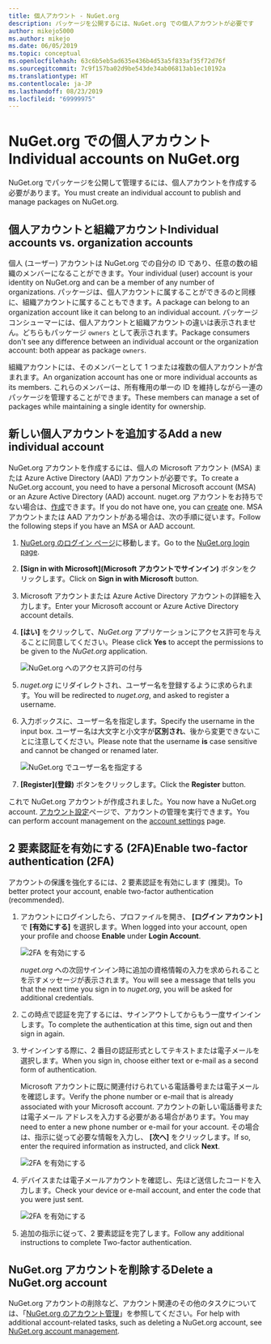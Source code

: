 ```yaml
---
title: 個人アカウント - NuGet.org
description: パッケージを公開するには、NuGet.org での個人アカウントが必要です
author: mikejo5000
ms.author: mikejo
ms.date: 06/05/2019
ms.topic: conceptual
ms.openlocfilehash: 63c6b5eb5ad635e436b4d53a5f833af35f72d76f
ms.sourcegitcommit: 7c9f157ba02d9be543de34ab06813ab1ec10192a
ms.translationtype: HT
ms.contentlocale: ja-JP
ms.lasthandoff: 08/23/2019
ms.locfileid: "69999975"
---
```

# <a name="individual-accounts-on-nugetorg"></a><span data-ttu-id="2a66b-103">NuGet.org での個人アカウント</span><span class="sxs-lookup"><span data-stu-id="2a66b-103">Individual accounts on NuGet.org</span></span>

<span data-ttu-id="2a66b-104">NuGet.org でパッケージを公開して管理するには、個人アカウントを作成する必要があります。</span><span class="sxs-lookup"><span data-stu-id="2a66b-104">You must create an individual account to publish and manage packages on NuGet.org.</span></span>

## <a name="individual-accounts-vs-organization-accounts"></a><span data-ttu-id="2a66b-105">個人アカウントと組織アカウント</span><span class="sxs-lookup"><span data-stu-id="2a66b-105">Individual accounts vs. organization accounts</span></span>

<span data-ttu-id="2a66b-106">個人 (ユーザー) アカウントは NuGet.org での自分の ID であり、任意の数の組織のメンバーになることができます。</span><span class="sxs-lookup"><span data-stu-id="2a66b-106">Your individual (user) account is your identity on NuGet.org and can be a member of any number of organizations.</span></span> <span data-ttu-id="2a66b-107">パッケージは、個人アカウントに属することができるのと同様に、組織アカウントに属することもできます。</span><span class="sxs-lookup"><span data-stu-id="2a66b-107">A package can belong to an organization account like it can belong to an individual account.</span></span> <span data-ttu-id="2a66b-108">パッケージ コンシューマーには、個人アカウントと組織アカウントの違いは表示されません。どちらもパッケージ `owners` として表示されます。</span><span class="sxs-lookup"><span data-stu-id="2a66b-108">Package consumers don't see any difference between an individual account or the organization account: both appear as package `owners`.</span></span>

<span data-ttu-id="2a66b-109">組織アカウントには、そのメンバーとして 1 つまたは複数の個人アカウントが含まれます。</span><span class="sxs-lookup"><span data-stu-id="2a66b-109">An organization account has one or more individual accounts as its members.</span></span> <span data-ttu-id="2a66b-110">これらのメンバーは、所有権用の単一の ID を維持しながら一連のパッケージを管理することができます。</span><span class="sxs-lookup"><span data-stu-id="2a66b-110">These members can manage a set of packages while maintaining a single identity for ownership.</span></span>

## <a name="add-a-new-individual-account"></a><span data-ttu-id="2a66b-111">新しい個人アカウントを追加する</span><span class="sxs-lookup"><span data-stu-id="2a66b-111">Add a new individual account</span></span>

<span data-ttu-id="2a66b-112">NuGet.org アカウントを作成するには、個人の Microsoft アカウント (MSA) または Azure Active Directory (AAD) アカウントが必要です。</span><span class="sxs-lookup"><span data-stu-id="2a66b-112">To create a NuGet.org account, you need to have a personal Microsoft account (MSA) or an Azure Active Directory (AAD) account.</span></span> <span data-ttu-id="2a66b-113">nuget.org アカウントをお持ちでない場合は、[作成](https://signup.live.com)できます。</span><span class="sxs-lookup"><span data-stu-id="2a66b-113">If you do not have one, you can [create](https://signup.live.com) one.</span></span> <span data-ttu-id="2a66b-114">MSA アカウントまたは AAD アカウントがある場合は、次の手順に従います。</span><span class="sxs-lookup"><span data-stu-id="2a66b-114">Follow the following steps if you have an MSA or AAD account.</span></span>

1. <span data-ttu-id="2a66b-115">[NuGet.org のログイン ページ](https://www.nuget.org/users/account/LogOn)に移動します。</span><span class="sxs-lookup"><span data-stu-id="2a66b-115">Go to the [NuGet.org login page](https://www.nuget.org/users/account/LogOn).</span></span>

1. <span data-ttu-id="2a66b-116">**[Sign in with Microsoft]\(Microsoft アカウントでサインイン\)** ボタンをクリックします。</span><span class="sxs-lookup"><span data-stu-id="2a66b-116">Click on **Sign in with Microsoft** button.</span></span>

1. <span data-ttu-id="2a66b-117">Microsoft アカウントまたは Azure Active Directory アカウントの詳細を入力します。</span><span class="sxs-lookup"><span data-stu-id="2a66b-117">Enter your Microsoft account or Azure Active Directory account details.</span></span>

1. <span data-ttu-id="2a66b-118">**[はい]** をクリックして、*NuGet.org* アプリケーションにアクセス許可を与えることに同意してください。</span><span class="sxs-lookup"><span data-stu-id="2a66b-118">Please click **Yes** to accept the permissions to be given to the *NuGet.org* application.</span></span>

   ![NuGet.org へのアクセス許可の付与](media/nuget-org-permissions.png)

1. <span data-ttu-id="2a66b-120">*nuget.org* にリダイレクトされ、ユーザー名を登録するように求められます。</span><span class="sxs-lookup"><span data-stu-id="2a66b-120">You will be redirected to *nuget.org*, and asked to register a username.</span></span>

1. <span data-ttu-id="2a66b-121">入力ボックスに、ユーザー名を指定します。</span><span class="sxs-lookup"><span data-stu-id="2a66b-121">Specify the username in the input box.</span></span> <span data-ttu-id="2a66b-122">ユーザー名は大文字と小文字が**区別され**、後から変更できないことに注意してください。</span><span class="sxs-lookup"><span data-stu-id="2a66b-122">Please note that the username **is** case sensitive and cannot be changed or renamed later.</span></span>

   ![NuGet.org でユーザー名を指定する](media/nuget-org-register.png) 

1. <span data-ttu-id="2a66b-124">**[Register]\(登録\)** ボタンをクリックします。</span><span class="sxs-lookup"><span data-stu-id="2a66b-124">Click the **Register** button.</span></span>

<span data-ttu-id="2a66b-125">これで NuGet.org アカウントが作成されました。</span><span class="sxs-lookup"><span data-stu-id="2a66b-125">You now have a NuGet.org account.</span></span> <span data-ttu-id="2a66b-126">[アカウント設定](https://www.nuget.org/account)ページで、アカウントの管理を実行できます。</span><span class="sxs-lookup"><span data-stu-id="2a66b-126">You can perform account management on the [account settings](https://www.nuget.org/account) page.</span></span>

## <a name="enable-two-factor-authentication-2fa"></a><span data-ttu-id="2a66b-127">2 要素認証を有効にする (2FA)</span><span class="sxs-lookup"><span data-stu-id="2a66b-127">Enable two-factor authentication (2FA)</span></span>

<span data-ttu-id="2a66b-128">アカウントの保護を強化するには、2 要素認証を有効にします (推奨)。</span><span class="sxs-lookup"><span data-stu-id="2a66b-128">To better protect your account, enable two-factor authentication (recommended).</span></span>

1. <span data-ttu-id="2a66b-129">アカウントにログインしたら、プロファイルを開き、 **[ログイン アカウント]** で **[有効にする]** を選択します。</span><span class="sxs-lookup"><span data-stu-id="2a66b-129">When logged into your account, open your profile and choose **Enable** under **Login Account**.</span></span>

   ![2FA を有効にする](media/nuget-org-register-2fa.png)

   <span data-ttu-id="2a66b-131">*nuget.org* への次回サインイン時に追加の資格情報の入力を求められることを示すメッセージが表示されます。</span><span class="sxs-lookup"><span data-stu-id="2a66b-131">You will see a message that tells you that the next time you sign in to *nuget.org*, you will be asked for additional credentials.</span></span>

2. <span data-ttu-id="2a66b-132">この時点で認証を完了するには、サインアウトしてからもう一度サインインします。</span><span class="sxs-lookup"><span data-stu-id="2a66b-132">To complete the authentication at this time, sign out and then sign in again.</span></span>

3. <span data-ttu-id="2a66b-133">サインインする際に、2 番目の認証形式としてテキストまたは電子メールを選択します。</span><span class="sxs-lookup"><span data-stu-id="2a66b-133">When you sign in, choose either text or e-mail as a second form of authentication.</span></span>

   <span data-ttu-id="2a66b-134">Microsoft アカウントに既に関連付けられている電話番号または電子メールを確認します。</span><span class="sxs-lookup"><span data-stu-id="2a66b-134">Verify the phone number or e-mail that is already associated with your Microsoft account.</span></span> <span data-ttu-id="2a66b-135">アカウントの新しい電話番号または電子メール アドレスを入力する必要がある場合があります。</span><span class="sxs-lookup"><span data-stu-id="2a66b-135">You may need to enter a new phone number or e-mail for your account.</span></span> <span data-ttu-id="2a66b-136">その場合は、指示に従って必要な情報を入力し、 **[次へ]** をクリックします。</span><span class="sxs-lookup"><span data-stu-id="2a66b-136">If so, enter the required information as instructed, and click **Next**.</span></span>

   ![2FA を有効にする](media/nuget-org-sign-in-2fa.png)

4. <span data-ttu-id="2a66b-138">デバイスまたは電子メールアカウントを確認し、先ほど送信したコードを入力します。</span><span class="sxs-lookup"><span data-stu-id="2a66b-138">Check your device or e-mail account, and enter the code that you were just sent.</span></span>

   ![2FA を有効にする](media/nuget-org-enter-code-2fa.png)

5. <span data-ttu-id="2a66b-140">追加の指示に従って、2 要素認証を完了します。</span><span class="sxs-lookup"><span data-stu-id="2a66b-140">Follow any additional instructions to complete Two-factor authentication.</span></span>

## <a name="delete-a-nugetorg-account"></a><span data-ttu-id="2a66b-141">NuGet.org アカウントを削除する</span><span class="sxs-lookup"><span data-stu-id="2a66b-141">Delete a NuGet.org account</span></span>

<span data-ttu-id="2a66b-142">NuGet.org アカウントの削除など、アカウント関連のその他のタスクについては、「[NuGet.org のアカウント管理](nuget-org-faq.md#nugetorg-account-management)」を参照してください。</span><span class="sxs-lookup"><span data-stu-id="2a66b-142">For help with additional account-related tasks, such as deleting a NuGet.org account, see [NuGet.org account management](nuget-org-faq.md#nugetorg-account-management).</span></span>
